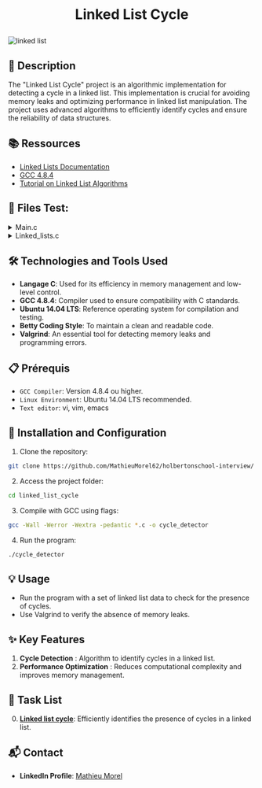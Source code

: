 # <p align="center">Linked List Cycle</p>

![linked list](https://github.com/MathieuMorel62/holbertonschool-interview/assets/113856302/41b816dc-4c1c-4395-900a-d6ebe0270a62)

## 📝 Description
The "Linked List Cycle" project is an algorithmic implementation for detecting a cycle in a linked list. This implementation is crucial for avoiding memory leaks and optimizing performance in linked list manipulation. The project uses advanced algorithms to efficiently identify cycles and ensure the reliability of data structures.

## 📚 Ressources
- [Linked Lists Documentation](https://en.wikipedia.org/wiki/Linked_list)
- [GCC 4.8.4](https://gcc.gnu.org/gcc-4.8/)
- [Tutorial on Linked List Algorithms](https://www.geeksforgeeks.org/linked-list-set-1-introduction/)

## 📂 Files Test:
<details>
<summary>Main.c</summary>
<br>

```c
#include <stdlib.h>
#include <string.h>
#include <stdio.h>
#include "lists.h"

/**
 * main - check the code for Holberton School students.
 *
 * Return: Always 0.
 */
int main(void)
{
    listint_t *head;
    listint_t *current;
    listint_t *temp;
    int i;

    head = NULL;
    add_nodeint(&head, 0);
    add_nodeint(&head, 1);
    add_nodeint(&head, 2);
    add_nodeint(&head, 3);
    add_nodeint(&head, 4);
    add_nodeint(&head, 98);
    add_nodeint(&head, 402);
    add_nodeint(&head, 1024);
    print_listint(head);

    if (check_cycle(head) == 0)
        printf("Linked list has no cycle\n");
    else if (check_cycle(head) == 1)
        printf("Linked list has a cycle\n");

    current = head;
    for (i = 0; i < 4; i++)
        current = current->next;
    temp = current->next;
    current->next = head;

    if (check_cycle(head) == 0)
        printf("Linked list has no cycle\n");
    else if (check_cycle(head) == 1)
        printf("Linked list has a cycle\n");

    current = head;
    for (i = 0; i < 4; i++)
        current = current->next;
    current->next = temp;

    free_listint(head);

    return (0);
}
```

</details>
<details>
<summary>Linked_lists.c</summary>
<br>

```c
#include <stdio.h>
#include <stdlib.h>
#include "lists.h"

/**
 * print_listint - prints all elements of a listint_t list
 * @h: pointer to head of list
 * Return: number of nodes
 */
size_t print_listint(const listint_t *h)
{
    const listint_t *current;
    unsigned int n; /* number of nodes */

    current = h;
    n = 0;
    while (current != NULL)
    {
        printf("%i\n", current->n);
        current = current->next;
        n++;
    }

    return (n);
}

/**
 * add_nodeint - adds a new node at the beginning of a listint_t list
 * @head: pointer to a pointer of the start of the list
 * @n: integer to be included in node
 * Return: address of the new element or NULL if it fails
 */
listint_t *add_nodeint(listint_t **head, const int n)
{
    listint_t *new;

    new = malloc(sizeof(listint_t));
    if (new == NULL)
        return (NULL);

    new->n = n;
    new->next = *head;
    *head = new;

    return (new);
}

/**
 * free_listint - frees a listint_t list
 * @head: pointer to list to be freed
 * Return: void
 */
void free_listint(listint_t *head)
{
    listint_t *current;

    while (head != NULL)
    {
        current = head;
        head = head->next;
        free(current);
    }
}
```

</details>

## 🛠️ Technologies and Tools Used
- **Langage C**: Used for its efficiency in memory management and low-level control.
- **GCC 4.8.4**: Compiler used to ensure compatibility with C standards.
- **Ubuntu 14.04 LTS**: Reference operating system for compilation and testing.
- **Betty Coding Style**: To maintain a clean and readable code.
- **Valgrind**: An essential tool for detecting memory leaks and programming errors.

## 📋 Prérequis
- `GCC Compiler`: Version 4.8.4 ou higher.
- `Linux Environment`: Ubuntu 14.04 LTS recommended.
- `Text editor`: vi, vim, emacs

## 🚀 Installation and Configuration
1. Clone the repository:

```sh
git clone https://github.com/MathieuMorel62/holbertonschool-interview/
```

2. Access the project folder:

```sh
cd linked_list_cycle
```

3. Compile with GCC using flags:

```sh
gcc -Wall -Werror -Wextra -pedantic *.c -o cycle_detector
```

4. Run the program:

```sh
./cycle_detector
```

## 💡 Usage
- Run the program with a set of linked list data to check for the presence of cycles.
- Use Valgrind to verify the absence of memory leaks.

## ✨ Key Features
1. **Cycle Detection** : Algorithm to identify cycles in a linked list.
2. **Performance Optimization** : Reduces computational complexity and improves memory management.

## 📝 Task List
0. [**Linked list cycle**](#): Efficiently identifies the presence of cycles in a linked list.

## 📬 Contact
- **LinkedIn Profile**: [Mathieu Morel](https://www.linkedin.com/in/mathieu-morel-9ab457261/)
